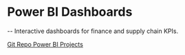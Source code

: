 # Power BI Dashboards

-- Interactive dashboards for finance and supply chain KPIs.

[Git Repo Power BI Projects](https://github.com/tdurgasaranya/Power-BI-Projects)
